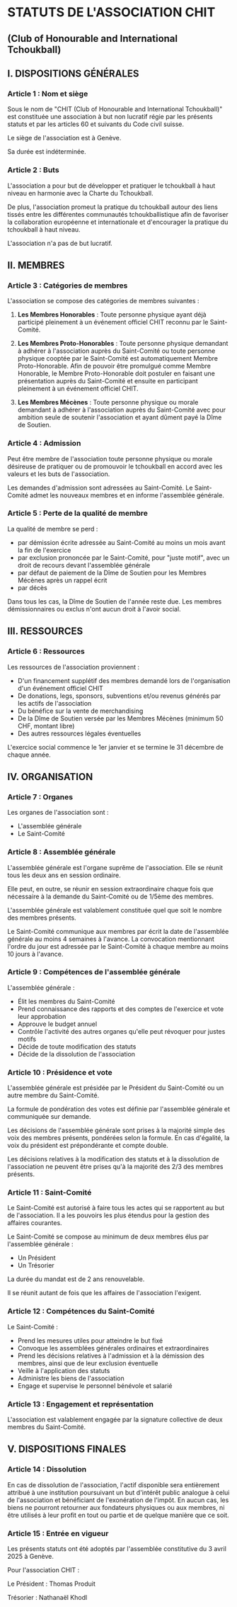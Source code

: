 # STATUTS DE L'ASSOCIATION CHIT

## (Club of Honourable and International Tchoukball)

## I. DISPOSITIONS GÉNÉRALES

### Article 1 : Nom et siège

Sous le nom de "CHIT (Club of Honourable and International Tchoukball)" est constituée une association à but non lucratif régie par les présents statuts et par les articles 60 et suivants du Code civil suisse.

Le siège de l'association est à Genève.

Sa durée est indéterminée.

### Article 2 : Buts

L'association a pour but de développer et pratiquer le tchoukball à haut niveau en harmonie avec la Charte du Tchoukball. 

De plus, l'association promeut la pratique du tchoukball autour des liens tissés entre les différentes communautés tchoukballistique afin de favoriser la collaboration européenne et internationale et d'encourager la pratique du tchoukball à haut niveau.

L'association n'a pas de but lucratif.

## II. MEMBRES

### Article 3 : Catégories de membres

L'association se compose des catégories de membres suivantes :

1. **Les Membres Honorables** : Toute personne physique ayant déjà participé pleinement à un événement officiel CHIT reconnu par le Saint-Comité.

2. **Les Membres Proto-Honorables** : Toute personne physique demandant à adhérer à l'association auprès du Saint-Comité ou toute personne physique cooptée par le Saint-Comité est automatiquement Membre Proto-Honorable. Afin de pouvoir être promulgué comme Membre Honorable, le Membre Proto-Honorable doit postuler en faisant une présentation auprès du Saint-Comité et ensuite en participant pleinement à un événement officiel CHIT.

3. **Les Membres Mécènes** : Toute personne physique ou morale demandant à adhérer à l'association auprès du Saint-Comité avec pour ambition seule de soutenir l'association et ayant dûment payé la Dîme de Soutien.

### Article 4 : Admission

Peut être membre de l'association toute personne physique ou morale désireuse de pratiquer ou de promouvoir le tchoukball en accord avec les valeurs et les buts de l'association.

Les demandes d'admission sont adressées au Saint-Comité. Le Saint-Comité admet les nouveaux membres et en informe l'assemblée générale.

### Article 5 : Perte de la qualité de membre

La qualité de membre se perd :

- par démission écrite adressée au Saint-Comité au moins un mois avant la fin de l'exercice
- par exclusion prononcée par le Saint-Comité, pour "juste motif", avec un droit de recours devant l'assemblée générale
- par défaut de paiement de la Dîme de Soutien pour les Membres Mécènes après un rappel écrit
- par décès

Dans tous les cas, la Dîme de Soutien de l'année reste due. Les membres démissionnaires ou exclus n'ont aucun droit à l'avoir social.

## III. RESSOURCES

### Article 6 : Ressources

Les ressources de l'association proviennent :

- D'un financement supplétif des membres demandé lors de l'organisation d'un événement officiel CHIT
- De donations, legs, sponsors, subventions et/ou revenus générés par les actifs de l'association
- Du bénéfice sur la vente de merchandising
- De la Dîme de Soutien versée par les Membres Mécènes (minimum 50 CHF, montant libre)
- Des autres ressources légales éventuelles

L'exercice social commence le 1er janvier et se termine le 31 décembre de chaque année.

## IV. ORGANISATION

### Article 7 : Organes

Les organes de l'association sont :

- L'assemblée générale
- Le Saint-Comité

### Article 8 : Assemblée générale

L'assemblée générale est l'organe suprême de l'association. Elle se réunit tous les deux ans en session ordinaire.

Elle peut, en outre, se réunir en session extraordinaire chaque fois que nécessaire à la demande du Saint-Comité ou de 1/5ème des membres.

L'assemblée générale est valablement constituée quel que soit le nombre des membres présents.

Le Saint-Comité communique aux membres par écrit la date de l'assemblée générale au moins 4 semaines à l'avance. La convocation mentionnant l'ordre du jour est adressée par le Saint-Comité à chaque membre au moins 10 jours à l'avance.

### Article 9 : Compétences de l'assemblée générale

L'assemblée générale :

- Élit les membres du Saint-Comité
- Prend connaissance des rapports et des comptes de l'exercice et vote leur approbation
- Approuve le budget annuel
- Contrôle l'activité des autres organes qu'elle peut révoquer pour justes motifs
- Décide de toute modification des statuts
- Décide de la dissolution de l'association

### Article 10 : Présidence et vote

L'assemblée générale est présidée par le Président du Saint-Comité ou un autre membre du Saint-Comité.

La formule de pondération des votes est définie par l'assemblée générale et communiquée sur demande.

Les décisions de l'assemblée générale sont prises à la majorité simple des voix des membres présents, pondérées selon la formule. En cas d'égalité, la voix du président est prépondérante et compte double.

Les décisions relatives à la modification des statuts et à la dissolution de l'association ne peuvent être prises qu'à la majorité des 2/3 des membres présents.

### Article 11 : Saint-Comité

Le Saint-Comité est autorisé à faire tous les actes qui se rapportent au but de l'association. Il a les pouvoirs les plus étendus pour la gestion des affaires courantes.

Le Saint-Comité se compose au minimum de deux membres élus par l'assemblée générale :

- Un Président
- Un Trésorier

La durée du mandat est de 2 ans renouvelable.

Il se réunit autant de fois que les affaires de l'association l'exigent.

### Article 12 : Compétences du Saint-Comité

Le Saint-Comité :

- Prend les mesures utiles pour atteindre le but fixé
- Convoque les assemblées générales ordinaires et extraordinaires
- Prend les décisions relatives à l'admission et à la démission des membres, ainsi que de leur exclusion éventuelle
- Veille à l'application des statuts
- Administre les biens de l'association
- Engage et supervise le personnel bénévole et salarié

### Article 13 : Engagement et représentation

L'association est valablement engagée par la signature collective de deux membres du Saint-Comité.

## V. DISPOSITIONS FINALES

### Article 14 : Dissolution

En cas de dissolution de l'association, l'actif disponible sera entièrement attribué à une institution poursuivant un but d'intérêt public analogue à celui de l'association et bénéficiant de l'exonération de l'impôt. En aucun cas, les biens ne pourront retourner aux fondateurs physiques ou aux membres, ni être utilisés à leur profit en tout ou partie et de quelque manière que ce soit.

### Article 15 : Entrée en vigueur

Les présents statuts ont été adoptés par l'assemblée constitutive du 3 avril 2025 à Genève.

Pour l'association CHIT :

Le Président : Thomas Produit

Trésorier : Nathanaël Khodl
